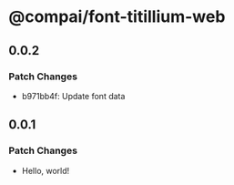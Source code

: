 # @compai/font-titillium-web

## 0.0.2

### Patch Changes

- b971bb4f: Update font data

## 0.0.1

### Patch Changes

- Hello, world!
